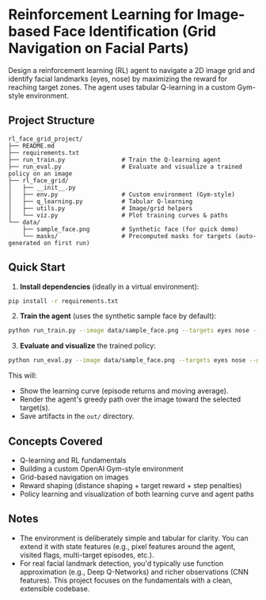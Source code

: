
# Reinforcement Learning for Image-based Face Identification (Grid Navigation on Facial Parts)

Design a reinforcement learning (RL) agent to navigate a 2D image grid and identify facial landmarks (eyes, nose) by maximizing the reward for reaching target zones. The agent uses tabular Q-learning in a custom Gym-style environment.

## Project Structure
```
rl_face_grid_project/
├── README.md
├── requirements.txt
├── run_train.py                # Train the Q-learning agent
├── run_eval.py                 # Evaluate and visualize a trained policy on an image
├── rl_face_grid/
│   ├── __init__.py
│   ├── env.py                  # Custom environment (Gym-style)
│   ├── q_learning.py           # Tabular Q-learning
│   ├── utils.py                # Image/grid helpers
│   └── viz.py                  # Plot training curves & paths
└── data/
    ├── sample_face.png         # Synthetic face (for quick demo)
    └── masks/                  # Precomputed masks for targets (auto-generated on first run)
```
## Quick Start

1. **Install dependencies** (ideally in a virtual environment):
```bash
pip install -r requirements.txt
```

2. **Train the agent** (uses the synthetic sample face by default):
```bash
python run_train.py --image data/sample_face.png --targets eyes nose --grid-size 16 --episodes 2000
```

3. **Evaluate and visualize** the trained policy:
```bash
python run_eval.py --image data/sample_face.png --targets eyes nose --grid-size 16 --policy out/q_table.npy
```

This will:
- Show the learning curve (episode returns and moving average).
- Render the agent's greedy path over the image toward the selected target(s).
- Save artifacts in the `out/` directory.

## Concepts Covered
- Q-learning and RL fundamentals
- Building a custom OpenAI Gym-style environment
- Grid-based navigation on images
- Reward shaping (distance shaping + target reward + step penalties)
- Policy learning and visualization of both learning curve and agent paths

## Notes
- The environment is deliberately simple and tabular for clarity. You can extend it with state features (e.g., pixel features around the agent, visited flags, multi-target episodes, etc.).
- For real facial landmark detection, you'd typically use function approximation (e.g., Deep Q-Networks) and richer observations (CNN features). This project focuses on the fundamentals with a clean, extensible codebase.
